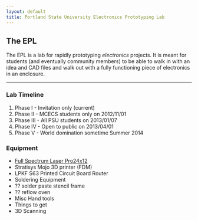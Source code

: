 ```yaml
---
layout: default
title: Portland State University Electronics Prototyping Lab
---
```


## The EPL

The EPL is a lab for rapidly prototyping _electronics_ projects. It is meant for
students (and eventually community members) to be able to walk in with an idea
and CAD files and walk out with a fully functioning piece of electronics in an
enclosure.

--------------------------------------------------------------------------------

### Lab Timeline

 1. Phase I - Invitation only (current)
 1. Phase II - MCECS students only on 2012/11/01
 1. Phase III - All PSU students on 2013/01/07
 1. Phase IV - Open to public on 2013/04/01
 1. Phase V - World domination sometime Summer 2014

### Equipment
 - [Full Spectrum Laser Pro24x12](/laser "Full Spectrum Laser Pro24x12")
 - Stratisys Mojo 3D printer (FDM)
 - LPKF S63 Printed Circuit Board Router
 - Soldering Equipment
 - ?? solder paste stencil frame
 - ?? reflow oven
 - Misc Hand tools
 - Things to get
 - 3D Scanning
